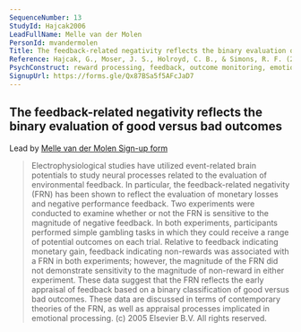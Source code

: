 ```yaml
---
SequenceNumber: 13
StudyId: Hajcak2006
LeadFullName: Melle van der Molen 
PersonId: mvandermolen
Title: The feedback-related negativity reflects the binary evaluation of good versus bad outcomes
Reference: Hajcak, G., Moser, J. S., Holroyd, C. B., & Simons, R. F. (2006). The feedback-related negativity reflects the binary evaluation of good versus bad outcomes. Biological Psychology, 71(2), 148–154. https://doi.org/10.1016/j.biopsycho.2005.04.001
PsychConstruct: reward processing, feedback, outcome monitoring, emotions
SignupUrl: https://forms.gle/Qx87BSa5f5AFcJaD7
---
```



## <a name="Hajcak2006"> The feedback-related negativity reflects the binary evaluation of good versus bad outcomes


Lead by [Melle van der Molen ](/people/#mvandermolen)
[Sign-up form](https://forms.gle/Qx87BSa5f5AFcJaD7)

> Electrophysiological studies have utilized event-related brain potentials to study neural processes related to the evaluation of environmental feedback. In particular, the feedback-related negativity (FRN) has been shown to reflect the evaluation of monetary losses and negative performance feedback. Two experiments were conducted to examine whether or not the FRN is sensitive to the magnitude of negative feedback. In both experiments, participants performed simple gambling tasks in which they could receive a range of potential outcomes on each trial. Relative to feedback indicating monetary gain, feedback indicating non-rewards was associated with a FRN in both experiments; however, the magnitude of the FRN did not demonstrate sensitivity to the magnitude of non-reward in either experiment. These data suggest that the FRN reflects the early appraisal of feedback based on a binary classification of good versus bad outcomes. These data are discussed in terms of contemporary theories of the FRN, as well as appraisal processes implicated in emotional processing. (c) 2005 Elsevier B.V. All rights reserved.